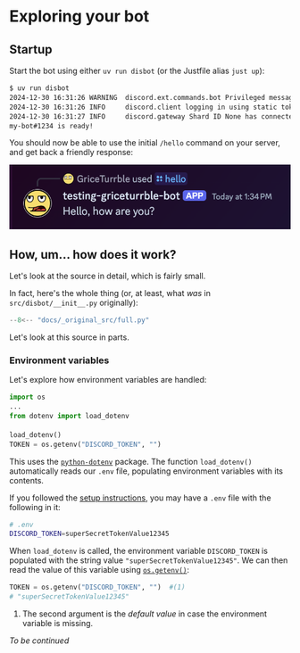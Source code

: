 # Exploring your bot

## Startup

Start the bot using either `uv run disbot` (or the Justfile alias `just up`):

```sh
$ uv run disbot
2024-12-30 16:31:26 WARNING  discord.ext.commands.bot Privileged message content intent is missing, commands may not work as expected.
2024-12-30 16:31:26 INFO     discord.client logging in using static token
2024-12-30 16:31:27 INFO     discord.gateway Shard ID None has connected to Gateway (Session ID: ...).
my-bot#1234 is ready!
```

You should now be able to use the initial `/hello` command on your server, and get back a friendly response:

![The test bot responding to /hello command](imgs/example-disbot-hello.png)

## How, um... how does it work?

Let's look at the source in detail, which is fairly small.

In fact, here's the whole thing (or, at least, what _was_ in `src/disbot/__init__.py` originally):

<!--
    This section uses the Snippets extension.

    For details on this syntax, see:
    https://facelessuser.github.io/pymdown-extensions/extensions/snippets/#snippets-notation
-->

```py
--8<-- "docs/_original_src/full.py"
```

Let's look at this source in parts.

### Environment variables

Let's explore how environment variables are handled:

```py
import os
...
from dotenv import load_dotenv

load_dotenv()
TOKEN = os.getenv("DISCORD_TOKEN", "")

```

This uses the [`python-dotenv`](https://pypi.org/project/python-dotenv/) package. The function `load_dotenv()` automatically reads our `.env` file, populating environment variables with its contents.

If you followed the [setup instructions](index.md), you may have a `.env` file with the following in it:

```sh
# .env
DISCORD_TOKEN=superSecretTokenValue12345
```

When `load_dotenv` is called, the environment variable `DISCORD_TOKEN` is populated with the string value `"superSecretTokenValue12345"`. We can then read the value of this variable using [`os.getenv()`](https://docs.python.org/3/library/os.html#os.getenv):

```py
TOKEN = os.getenv("DISCORD_TOKEN", "")  #(1)
# "superSecretTokenValue12345"
```

1.  The second argument is the _default value_ in case the environment variable is missing.

_To be continued_
